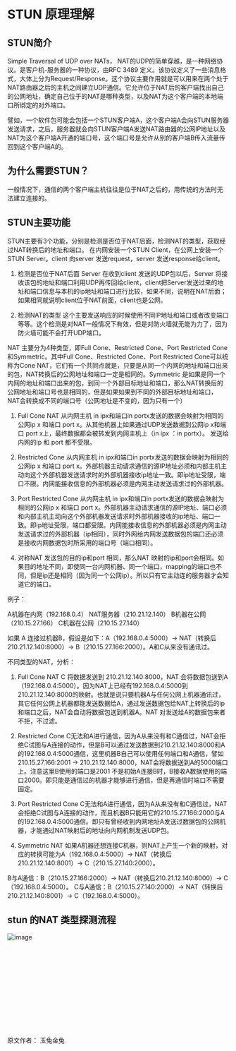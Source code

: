 # STUN 原理理解

## STUN简介

Simple Traversal of UDP over NATs， NAT的UDP的简单穿越，是一种网络协议。是客户机-服务器的一种协议，由RFC 3489 定义。该协议定义了一些消息格式，大体上分为Request/Response。这个协议主要作用就是可以用来在两个处于NAT路由器之后的主机之间建立UDP通信。它允许位于NAT后的客户端找出自己的公网地址，确定自己位于的NAT是哪种类型，以及NAT为这个客户端的本地端口所绑定的对外端口。

譬如，一个软件包可能会包括一个STUN客户端A，这个客户端A会向STUN服务器发送请求，之后，服务器就会向STUN客户端A发送NAT路由器的公网IP地址以及NAT为这个客户端A开通的端口号，这个端口号是允许从别的客户端B传入流量传回到这个客户端A的。

## 为什么需要STUN？

一般情况下，通信的两个客户端主机往往是位于NAT之后的，用传统的方法时无法建立连接的。

## STUN主要功能

STUN主要有3个功能，分别是检测是否位于NAT后面，检测NAT的类型，获取经过NAT转换后的地址和端口。
在内网安装一个STUN Client，在公网上安装一个STUN Server。client 向server 发送request，server 发送response给client。

1. 检测是否位于NAT后面
Server 在收到client 发送的UDP包以后，Server 将接收该包的地址和端口利用UDP再传回给client，client把Server发送过来的地址和端口信息与本机的ip地址和端口进行比较，如果不同，说明在NAT后面；如果相同就说明client位于NAT前面，client也是公网。

2. 检测NAT的类型
这个主要发送响应的时候使用不同IP地址和端口或者改变端口等等。这个检测是对NAT一般情况下有效，但是对防火墙就无能为力了，因为防火墙可能不会打开UDP端口。

NAT 主要分为4种类型，即Full Cone、Restricted Cone、Port Restricted Cone和Symmetric。其中Full Cone、Restricted Cone、Port Restricted Cone可以统称为Cone NAT，它们有一个共同点就是，只要是从同一个内网的地址和端口出来的包，NAT转换后的公网地址和端口一定是相同的。Symmetric 是如果是同一个内网的地址和端口出来的包，到同一个外部目标地址和端口，那么NAT转换后的公网地址和端口号也是相同的，但是如果如果到不同的外部目标地址和端口，NAT会转换成不同的端口号（公网地址是不变的，因为只有一个）

1. Full Cone NAT
从内网主机 in ipx和端口in portx发送的数据会映射为相同的公网ip x 和端口 port x。从其他机器上如果通过UDP发送数据到公网ip x和端口 port x上，最终数据都会被转发到内网主机上（in ipx ：in portx）。 发送给内网的ip 和 port 都不受限。

2. Restricted Cone
从内网主机 in ipx和端口in portx发送的数据会映射为相同的公网ip x 和端口 port x。外部机器主动请求通信的源IP地址必须和内部主机主动向这个外部机器发送请求时的外部机器接收ip地址一致。即ip地址受限，端口不限。内网能接收信息的外部机器必须是内网主动发送请求过的外部机器。

3. Port Restricted Cone
从内网主机 in ipx和端口in portx发送的数据会映射为相同的公网ip x 和端口 port x。外部机器主动请求通信的源IP地址、端口必须和内部主机主动向这个外部机器发送请求时外部机器接收的ip地址、端口一致。即ip地址受限，端口都受限。内网能接收信息的外部机器必须是内网主动发送请求过的外部机器（ip相同），同时外网给内网发送数据包的端口还必须是接收内网数据包时所采用的端口号（端口相同）。

4. 对称NAT
发送包的目的ip和port 相同，那么NAT 映射的ip和port会相同。如果目的地址不同，即使同一台内网机器、同一个端口，mapping的端口也不同，但是ip还是相同（因为同一个公网ip）。所以只有它主动连的服务器才会知道它的端口。


例子：

A机器在内网（192.168.0.4）
NAT服务器（210.21.12.140）
B机器在公网（210.15.27.166）
C机器在公网（210.15.27.140）

如果 A 连接过机器B，假设是如下：A（192.168.0.4:5000）-> NAT（转换后210.21.12.140:8000）-> B（210.15.27.166:2000）。A和C从来没有通讯过。

不同类型的NAT，分析：

1. Full Cone NAT
C 将数据发送到 210.21.12.140:8000，NAT 会将数据包送到A（192.168.0.4:5000）。因为NAT上已经有192.168.0.4:5000到210.21.12.140:8000的映射。也就是说只要机器A与任何公网上机器通讯过，其它任何公网上机器都能发送数据给A，通过发送数据包给NAT上转换后的ip和端口之后，NAT会自动将数据包送到机器A。NAT 对发送给A的数据包来者不拒，不过滤。

2. Restricted Cone
C无法和A进行通信，因为A从来没有和C通信过，NAT会拒绝C试图与A连接的动作，但是B可以通过发送数据到210.21.12.140:8000和A的192.168.0.4:5000通信，这里机器B自己可以使用任何端口和A通信，譬如210.15.27.166:2001 -> 210.21.12.140:8000，NAT会将数据送到A的5000端口上。注意这里B使用的端口是2001 不是初始A连接B时，B接收A数据使用的端口2000。即只能是通信过的机器才能够进行通信，但是再通信时端口不需要固定。

3. Port Restricted Cone
C无法和A进行通信，因为A从来没有和C通信过，NAT会拒绝C试图与A连接的动作，而且机器B只能用它的210.15.27.166:2000与A的192.168.0.4:5000通信。即只有曾经收到内网地址A发送过数据包的公网机器，才能通过NAT映射后的地址向内网机制发送UDP包。

4. Symmetric NAT
如果A机器还想连接C机器，则NAT上产生一个新的映射，对应的转换可能为A（192.168.0.4:5000）-> NAT（转换后210.21.12.140:8001）-> C（210.15.27.140:2000）。

B与A通信：B（210.15.27.166:2000）-> NAT（转换后210.21.12.140:8000）-> C（192.168.0.4:5000）。
C与A通信：B（210.15.27.140:2000）-> NAT（转换后210.21.12.140:8001）-> C（192.168.0.4:5000）。

## stun 的NAT 类型探测流程

![image](https://user-images.githubusercontent.com/87458342/127641751-d6ef84e2-d0f2-480d-ba28-d2f963570c39.png)

<br/>
<br/>
<br/>
<br/>
<br/>
<br/>
<br/>
<br/>
<br/>
<br/>
<br/>

 原文作者： 玉兔金兔
